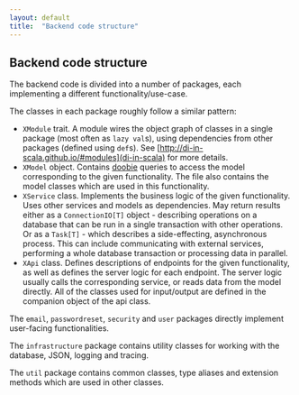 ```yaml
---
layout: default
title:  "Backend code structure"
---
```


## Backend code structure

The backend code is divided into a number of packages, each implementing a different functionality/use-case.

The classes in each package roughly follow a similar pattern:

* `XModule` trait. A module wires the object graph of classes in a single package (most often as `lazy val`s), using 
dependencies from other packages (defined using `def`s). See [http://di-in-scala.github.io/#modules](di-in-scala) for 
more details.
* `XModel` object. Contains [doobie](https://tpolecat.github.io/doobie/) queries to access the model corresponding
to the given functionality. The file also contains the model classes which are used in this functionality.
* `XService` class. Implements the business logic of the given functionality. Uses other services and models as 
dependencies. May return results either as a `ConnectionIO[T]` object - describing operations on a database that can
be run in a single transaction with other operations. Or as a `Task[T]` - which describes a side-effecting, 
asynchronous process. This can include communicating with external services, performing a whole database transaction
or processing data in parallel.
* `XApi` class. Defines descriptions of endpoints for the given functionality, as well as defines the server logic
for each endpoint. The server logic usually calls the corresponding service, or reads data from the model directly. All
of the classes used for input/output are defined in the companion object of the api class.

The `email`, `passwordreset`, `security` and `user` packages directly implement user-facing functionalities.

The `infrastructure` package contains utility classes for working with the database, JSON, logging and tracing.

The `util` package contains common classes, type aliases and extension methods which are used in other classes.
